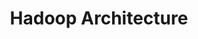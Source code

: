 ---
layout: default
title: Hadoop Architecture
parent: Hadoop
grand_parent: Big Data
nav_order: 1
---
